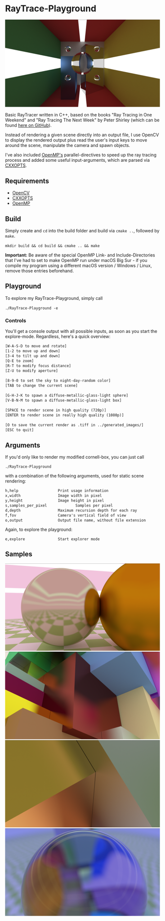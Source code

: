 
# RayTrace-Playground

![My modified version of a cornell box](generated_images/modified_cornell.tiff)

Basic RayTracer written in C++, based on the books "Ray Tracing in One Weekend" and "Ray Tracing The Next Week" by Peter Shirley (which can be found [here on GitHub](https://github.com/RayTracing/raytracing.github.io)).

Instead of rendering a given scene directly into an output file, I use OpenCV to display the rendered output plus read the user's input keys to move around the scene, manipulate the camera and spawn objects.

I've also included [OpenMP's](https://www.openmp.org) parallel-directives to speed up the ray tracing process and added some useful input-arguments, which are parsed via [CXXOPTS](https://github.com/jarro2783/cxxopts).

## Requirements
- [OpenCV](https://github.com/opencv/opencv)
- [CXXOPTS](https://github.com/jarro2783/cxxopts)
- [OpenMP](https://www.openmp.org)

## Build
Simply create and `cd` into the build folder and build via `cmake ..`, followed by `make`.

`mkdir build && cd build && cmake .. && make`

**Important:** Be aware of the special OpenMP Link- and Include-Directories that I've had to set to make OpenMP run under macOS Big Sur - if you compile my program using a different macOS version / Windows / Linux, remove those entries beforehand.

## Playground
To explore my RayTrace-Playground, simply call

`./RayTrace-Playground -e`

### Controls
You'll get a console output with all possible inputs, as soon as you start the explore-mode.
Regardless, here's a quick overview:
```
[W-A-S-D to move and rotate]
[1-2 to move up and down]
[3-4 to tilt up and down]
[Q-E to zoom]
[R-T to modify focus distance]
[Z-U to modify aperture]

[8-9-0 to set the sky to night-day-random color]
[TAB to change the current scene]

[G-H-J-K to spawn a diffuse-metallic-glass-light sphere]
[V-B-N-M to spawn a diffuse-metallic-glass-light box]

[SPACE to render scene in high quality (720p)]
[ENTER to render scene in really high quality (1080p)]

[O to save the current render as .tiff in ../generated_images/]
[ESC to quit]
```
## Arguments
If you'd only like to render my modified cornell-box, you can just call
```
./RayTrace-Playground
```
with a combination of the following arguments, used for static scene rendering:
```
h,help 					Print usage information
x,width 				Image width in pixel
y,height 				Image height in pixel
s,samples_per_pixel 	  		Samples per pixel
d,depth 				Maximum recursion depth for each ray
f,fov 					Camera's vertical field of view
o,output 				Output file name, without file extension
```
Again, to explore the playground:
```
e,explore 				Start explorer mode
```
## Samples
![2](generated_images/2.tiff)
![6](generated_images/6.tiff)
![7](generated_images/7.tiff)
![8](generated_images/8.tiff)

